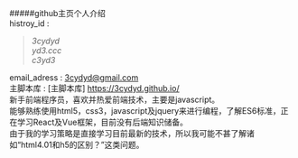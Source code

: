 #####github主页个人介绍  
histroy_id :  

  >*3cydyd*  
  >*yd3.ccc*  
  >*c3yd3*    
  
email_adress : <3cydyd@gmail.com>  
主脚本库 : [主脚本库] <https://3cydyd.github.io/>  
新手前端程序员，喜欢并热爱前端技术，主要是javascript。  
能够熟练使用html5，css3，javascript及jquery来进行编程，了解ES6标准，正在学习React及Vue框架，目前没有后端知识储备。  
由于我的学习策略是直接学习目前最新的技术，所以我可能不甚了解诸如“html4.01和h5的区别？”这类问题。  
